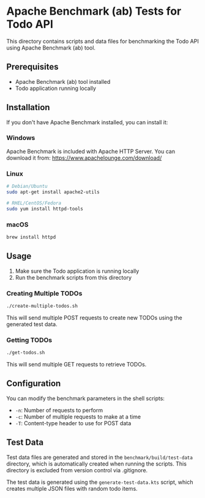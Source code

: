 # Apache Benchmark (ab) Tests for Todo API

This directory contains scripts and data files for benchmarking the Todo API using Apache Benchmark (ab) tool.

## Prerequisites

- Apache Benchmark (ab) tool installed
- Todo application running locally

## Installation

If you don't have Apache Benchmark installed, you can install it:

### Windows
Apache Benchmark is included with Apache HTTP Server. You can download it from:
https://www.apachelounge.com/download/

### Linux
```bash
# Debian/Ubuntu
sudo apt-get install apache2-utils

# RHEL/CentOS/Fedora
sudo yum install httpd-tools
```

### macOS
```bash
brew install httpd
```

## Usage

1. Make sure the Todo application is running locally
2. Run the benchmark scripts from this directory

### Creating Multiple TODOs

```bash
./create-multiple-todos.sh
```

This will send multiple POST requests to create new TODOs using the generated test data.

### Getting TODOs

```bash
./get-todos.sh
```

This will send multiple GET requests to retrieve TODOs.

## Configuration

You can modify the benchmark parameters in the shell scripts:

- `-n`: Number of requests to perform
- `-c`: Number of multiple requests to make at a time
- `-T`: Content-type header to use for POST data

## Test Data

Test data files are generated and stored in the `benchmark/build/test-data` directory, which is automatically created when running the scripts. This directory is excluded from version control via .gitignore.

The test data is generated using the `generate-test-data.kts` script, which creates multiple JSON files with random todo items.
